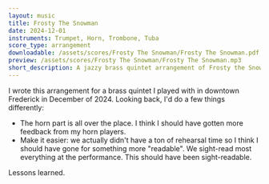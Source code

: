 ```yaml
---
layout: music
title: Frosty The Snowman
date: 2024-12-01
instruments: Trumpet, Horn, Trombone, Tuba
score_type: arrangement
downloadable: /assets/scores/Frosty The Snowman/Frosty The Snowman.pdf
preview: /assets/scores/Frosty The Snowman/Frosty The Snowman.mp3
short_description: A jazzy brass quintet arrangement of Frosty the Snowman
---
```


I wrote this arrangement for a brass quintet I played with in downtown Frederick in December of 2024.
Looking back, I'd do a few things differently:
- The horn part is all over the place. I think I should have gotten more feedback from my horn players.
- Make it easier: we actually didn't have a ton of rehearsal time so I think I should have gone for something more "readable". We sight-read most everything at the performance. This should have been sight-readable.

Lessons learned.